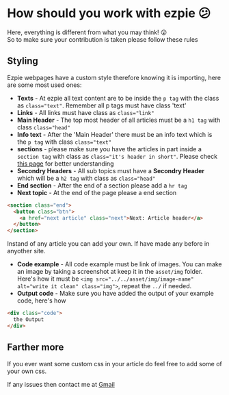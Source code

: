 # How should you work with ezpie :confused:
Here, everything is different from what you may think! :astonished: \
So to make sure your contribution is taken please follow these rules

## Styling
Ezpie webpages have a custom style therefore knowing it is importing, here are some most used ones:

- **Texts** - At ezpie all text content are to be inside the `p tag` with the class as `class="text"`. Remember all p tags must have class 'text'
- **Links** - All links must have class as `class="link"`
- **Main Header** - The top most header of all articles must be a `h1 tag` with class `class="head"`
- **Info text** - After the 'Main Header' there must be an info text which is the `p tag` with class `class="text"`
- **sections** - please make sure you have the articles in part inside a `section tag` with class as `class="it's header in short"`. 
Please check [this page](https://ishaan010.github.io/ezpie/tutorials/python/basic/intro.html) for better understanding
- **Secondry Headers** - All sub topics must have a **Secondry Header** which will be a `h2 tag` with class as `class="head"`
- **End section** - After the end of a section please add a `hr tag`
- **Next topic** - At the end of the page please a end section 
``` html
<section class="end">
  <button class="btn">
    <a href="next article" class="next">Next: Article header</a>
  </button>
</section>
```
Instand of any article you can add your own. If have made any before in anyother site.
- **Code example** - All code example must be link of images. You can make an image by taking a screenshot at keep it in the `asset/img` folder.
Here's how it must be `<img src="../../asset/img/image-name" alt="write it clean" class="img">`, repeat the `../` if needed.
- **Output code** - Make sure you have added the output of your example code, here's how
``` html
<div class="code">
  the Output
</div>
```

## Farther more
If you ever want some custom css in your article do feel free to add some of your own css.

If any issues then contact me at [Gmail](https://mail.google.com/mail/u/0/#inbox?compose=GTvVlcSMTRscNsCvlnhHNDWCsfRqVDLDNsRvfwrBGHjppzvjQscNlvWLQrpSrDmSxsFTHhfGZNMhL)
